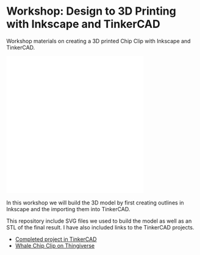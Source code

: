 # Workshop: Design to 3D Printing with Inkscape and TinkerCAD

Workshop materials on creating a 3D printed Chip Clip with Inkscape and TinkerCAD.

<img src ="images/whale-animated.gif" alt="Whale chip clip model being animated from bottom up" width="360">

In this workshop we will build the 3D model by first creating outlines in Inkscape and the importing them into TinkerCAD.

This repository include SVG files we used to build the model as well as an STL of the final result. I have also included links to the TinkerCAD projects.

- [Completed project in TinkerCAD](https://www.tinkercad.com/things/dxlGyn4EGNP)
- [Whale Chip Clip on Thingiverse](https://www.thingiverse.com/thing:4402509)
